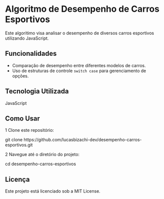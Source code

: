 # Algoritmo de Desempenho de Carros Esportivos
Este algoritimo visa analisar o desempenho de diversos carros esportivos utilizando JavaScript.

## Funcionalidades
* Comparação de desempenho entre diferentes modelos de carros.
* Uso de estruturas de controle <code>switch case</code> para gerenciamento de opções.

## Tecnologia Utilizada
JavaScript

## Como Usar
1 Clone este repositório:
<p>git clone https://github.com/lucasbizachi-dev/desempenho-carros-esportivos.git</p>
2 Navegue até o diretório do projeto:
<p>cd desempenho-carros-esportivos</p>

## Licença
Este projeto está licenciado sob a MIT License.
